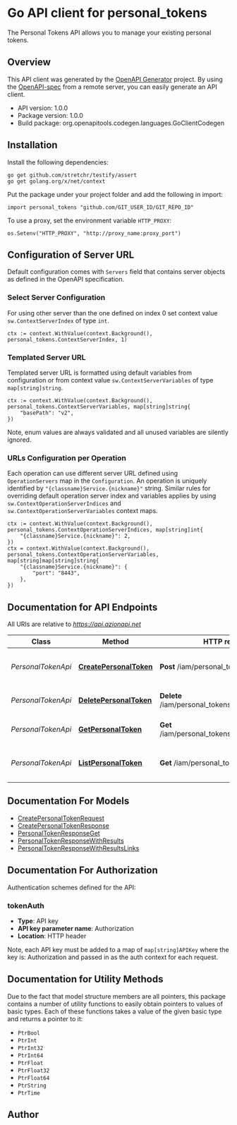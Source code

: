 # Go API client for personal_tokens

The Personal Tokens API allows you to manage your existing personal tokens.


## Overview
This API client was generated by the [OpenAPI Generator](https://openapi-generator.tech) project.  By using the [OpenAPI-spec](https://www.openapis.org/) from a remote server, you can easily generate an API client.

- API version: 1.0.0
- Package version: 1.0.0
- Build package: org.openapitools.codegen.languages.GoClientCodegen

## Installation

Install the following dependencies:

```shell
go get github.com/stretchr/testify/assert
go get golang.org/x/net/context
```

Put the package under your project folder and add the following in import:

```golang
import personal_tokens "github.com/GIT_USER_ID/GIT_REPO_ID"
```

To use a proxy, set the environment variable `HTTP_PROXY`:

```golang
os.Setenv("HTTP_PROXY", "http://proxy_name:proxy_port")
```

## Configuration of Server URL

Default configuration comes with `Servers` field that contains server objects as defined in the OpenAPI specification.

### Select Server Configuration

For using other server than the one defined on index 0 set context value `sw.ContextServerIndex` of type `int`.

```golang
ctx := context.WithValue(context.Background(), personal_tokens.ContextServerIndex, 1)
```

### Templated Server URL

Templated server URL is formatted using default variables from configuration or from context value `sw.ContextServerVariables` of type `map[string]string`.

```golang
ctx := context.WithValue(context.Background(), personal_tokens.ContextServerVariables, map[string]string{
	"basePath": "v2",
})
```

Note, enum values are always validated and all unused variables are silently ignored.

### URLs Configuration per Operation

Each operation can use different server URL defined using `OperationServers` map in the `Configuration`.
An operation is uniquely identified by `"{classname}Service.{nickname}"` string.
Similar rules for overriding default operation server index and variables applies by using `sw.ContextOperationServerIndices` and `sw.ContextOperationServerVariables` context maps.

```golang
ctx := context.WithValue(context.Background(), personal_tokens.ContextOperationServerIndices, map[string]int{
	"{classname}Service.{nickname}": 2,
})
ctx = context.WithValue(context.Background(), personal_tokens.ContextOperationServerVariables, map[string]map[string]string{
	"{classname}Service.{nickname}": {
		"port": "8443",
	},
})
```

## Documentation for API Endpoints

All URIs are relative to *https://api.azionapi.net*

Class | Method | HTTP request | Description
------------ | ------------- | ------------- | -------------
*PersonalTokenApi* | [**CreatePersonalToken**](docs/PersonalTokenApi.md#createpersonaltoken) | **Post** /iam/personal_tokens | Create a new personal token
*PersonalTokenApi* | [**DeletePersonalToken**](docs/PersonalTokenApi.md#deletepersonaltoken) | **Delete** /iam/personal_tokens/{personalTokenId} | Delete a personal token by id
*PersonalTokenApi* | [**GetPersonalToken**](docs/PersonalTokenApi.md#getpersonaltoken) | **Get** /iam/personal_tokens/{personalTokenId} | Get a personal token info
*PersonalTokenApi* | [**ListPersonalToken**](docs/PersonalTokenApi.md#listpersonaltoken) | **Get** /iam/personal_tokens | List all existing personal token


## Documentation For Models

 - [CreatePersonalTokenRequest](docs/CreatePersonalTokenRequest.md)
 - [CreatePersonalTokenResponse](docs/CreatePersonalTokenResponse.md)
 - [PersonalTokenResponseGet](docs/PersonalTokenResponseGet.md)
 - [PersonalTokenResponseWithResults](docs/PersonalTokenResponseWithResults.md)
 - [PersonalTokenResponseWithResultsLinks](docs/PersonalTokenResponseWithResultsLinks.md)


## Documentation For Authorization


Authentication schemes defined for the API:
### tokenAuth

- **Type**: API key
- **API key parameter name**: Authorization
- **Location**: HTTP header

Note, each API key must be added to a map of `map[string]APIKey` where the key is: Authorization and passed in as the auth context for each request.


## Documentation for Utility Methods

Due to the fact that model structure members are all pointers, this package contains
a number of utility functions to easily obtain pointers to values of basic types.
Each of these functions takes a value of the given basic type and returns a pointer to it:

* `PtrBool`
* `PtrInt`
* `PtrInt32`
* `PtrInt64`
* `PtrFloat`
* `PtrFloat32`
* `PtrFloat64`
* `PtrString`
* `PtrTime`

## Author



